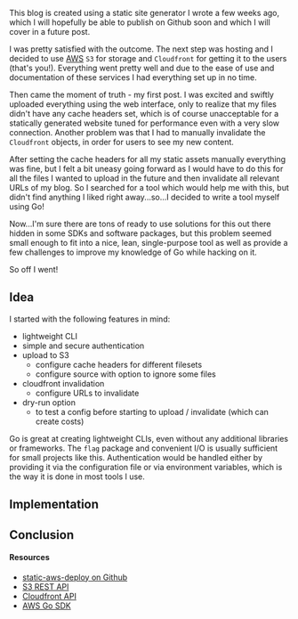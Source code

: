 This blog is created using a static site generator I wrote a few weeks ago, which I will hopefully be able to publish on Github soon and which I will cover in a future post.

I was pretty satisfied with the outcome. The next step was hosting and I decided to use [AWS](https://aws.amazon.com/) `S3` for storage and `Cloudfront` for getting it to the users (that's you!). Everything went pretty well and due to the ease of use and documentation of these services I had everything set up in no time.

Then came the moment of truth - my first post. I was excited and swiftly uploaded everything using the web interface, only to realize that my files didn't have any cache headers set, which is of course unacceptable for a statically generated website tuned for performance even with a very slow connection.
Another problem was that I had to manually invalidate the `Cloudfront` objects, in order for users to see my new content. 

After setting the cache headers for all my static assets manually everything was fine, but I felt a bit uneasy going forward as I would have to do this for all the files I wanted to upload in the future and then invalidate all relevant URLs of my blog.
So I searched for a tool which would help me with this, but didn't find anything I liked right away...so...I decided to write a tool myself using Go!

Now...I'm sure there are tons of ready to use solutions for this out there hidden in some SDKs and software packages, but this problem seemed small enough to fit into a nice, lean, single-purpose tool as well as provide a few challenges to improve my knowledge of Go while hacking on it.

So off I went!

## Idea

I started with the following features in mind:

* lightweight CLI
* simple and secure authentication 
* upload to S3
  * configure cache headers for different filesets
  * configure source with option to ignore some files
* cloudfront invalidation
  * configure URLs to invalidate
* dry-run option
  * to test a config before starting to upload / invalidate (which can create costs)

Go is great at creating lightweight CLIs, even without any additional libraries or frameworks. The `flag` package and convenient I/O is usually sufficient for small projects like this.
Authentication would be handled either by providing it via the configuration file or via environment variables, which is the way it is done in most tools I use.


## Implementation


## Conclusion


#### Resources

* [static-aws-deploy on Github](https://github.com/zupzup/static-aws-deploy)
* [S3 REST API](http://docs.aws.amazon.com/AmazonS3/latest/API/Welcome.html)
* [Cloudfront API](http://docs.aws.amazon.com/AmazonCloudFront/latest/APIReference/Welcome.html)
* [AWS Go SDK](https://github.com/aws/aws-sdk-go/)

